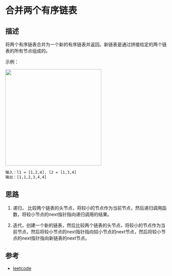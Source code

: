# 合并两个有序链表

## 描述

将两个有序链表合并为一个新的有序链表并返回。新链表是通过拼接给定的两个链表的所有节点组成的。

示例：

<img src="https://assets.leetcode.com/uploads/2020/10/03/merge_ex1.jpg" width="300" />

```txt
输入：l1 = [1,2,4], l2 = [1,3,4]
输出：[1,1,2,3,4,4]
```


## 思路

1. 递归， 比较两个链表的头节点，将较小的节点作为当前节点，然后递归调用函数，将较小节点的next指针指向递归调用的结果。

2. 迭代，创建一个新的链表，然后比较两个链表的头节点，将较小的节点作为当前节点，然后将较小节点的next指针指向较小节点的next节点，然后将较小节点的next指针指向新链表的next节点。

## 参考

- [leetcode](https://leetcode-cn.com/problems/merge-two-sorted-lists)
